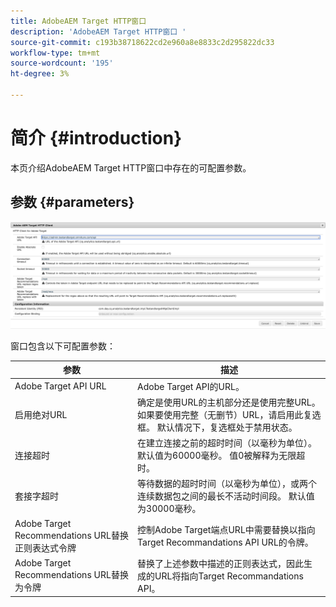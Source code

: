 ```yaml
---
title: AdobeAEM Target HTTP窗口
description: 'AdobeAEM Target HTTP窗口 '
source-git-commit: c193b38718622cd2e960a8e8833c2d295822dc33
workflow-type: tm+mt
source-wordcount: '195'
ht-degree: 3%

---
```



# 简介 {#introduction}

本页介绍AdobeAEM Target HTTP窗口中存在的可配置参数。

## 参数 {#parameters}

![目标HTTP ](assets/httpwindow.png "WindowTarget HTTP窗口")

窗口包含以下可配置参数：

| 参数 | 描述 |
|---|---|
| Adobe Target API URL | Adobe Target API的URL。 |
| 启用绝对URL | 确定是使用URL的主机部分还是使用完整URL。 如果要使用完整（无删节）URL，请启用此复选框。 默认情况下，复选框处于禁用状态。 |
| 连接超时 | 在建立连接之前的超时时间（以毫秒为单位）。 默认值为60000毫秒。 值0被解释为无限超时。 |
| 套接字超时 | 等待数据的超时时间（以毫秒为单位），或两个连续数据包之间的最长不活动时间段。 默认值为30000毫秒。 |
| Adobe Target Recommendations URL替换正则表达式令牌 | 控制Adobe Target端点URL中需要替换以指向Target Recommandations API URL的令牌。 |
| Adobe Target Recommendations URL替换为令牌 | 替换了上述参数中描述的正则表达式，因此生成的URL将指向Target Recommandations API。 |
